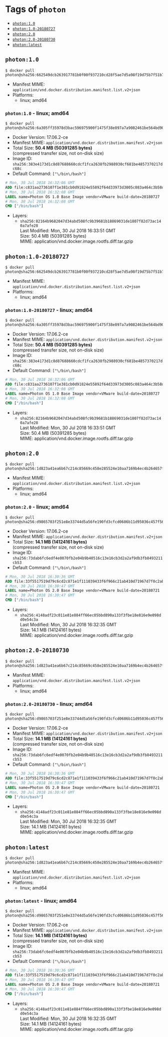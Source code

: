 <!-- THIS FILE IS GENERATED VIA './update-remote.sh' -->

# Tags of `photon`

-	[`photon:1.0`](#photon10)
-	[`photon:1.0-20180727`](#photon10-20180727)
-	[`photon:2.0`](#photon20)
-	[`photon:2.0-20180730`](#photon20-20180730)
-	[`photon:latest`](#photonlatest)

## `photon:1.0`

```console
$ docker pull photon@sha256:662549dcb263917781b0f00f937210cd28f5ae7d5a98f19d75b7f51b7e2159d8
```

-	Manifest MIME: `application/vnd.docker.distribution.manifest.list.v2+json`
-	Platforms:
	-	linux; amd64

### `photon:1.0` - linux; amd64

```console
$ docker pull photon@sha256:6a305ff35978d3bac596975900f1475f38e897a7a9082461be564bd90f1d4c21
```

-	Docker Version: 17.06.2-ce
-	Manifest MIME: `application/vnd.docker.distribution.manifest.v2+json`
-	Total Size: **50.4 MB (50391285 bytes)**  
	(compressed transfer size, not on-disk size)
-	Image ID: `sha256:383e4173d1c8d87688660cdcf1fca2638fb2988930cf681be4857370217dc68c`
-	Default Command: `["\/bin\/bash"]`

```dockerfile
# Mon, 30 Jul 2018 16:32:06 GMT
ADD file:c831aa2736107f1e381cb0d91824e55892f64d33973d3005c083a464c3b58d05 in / 
# Mon, 30 Jul 2018 16:32:08 GMT
LABEL name=Photon OS 1.0 Base Image vendor=VMware build-date=20180727
# Mon, 30 Jul 2018 16:32:08 GMT
CMD ["/bin/bash"]
```

-	Layers:
	-	`sha256:82164b9682047d34abd508fc9b39681b18869031de1807f82d73ac140a7afe28`  
		Last Modified: Mon, 30 Jul 2018 16:33:51 GMT  
		Size: 50.4 MB (50391285 bytes)  
		MIME: application/vnd.docker.image.rootfs.diff.tar.gzip

## `photon:1.0-20180727`

```console
$ docker pull photon@sha256:662549dcb263917781b0f00f937210cd28f5ae7d5a98f19d75b7f51b7e2159d8
```

-	Manifest MIME: `application/vnd.docker.distribution.manifest.list.v2+json`
-	Platforms:
	-	linux; amd64

### `photon:1.0-20180727` - linux; amd64

```console
$ docker pull photon@sha256:6a305ff35978d3bac596975900f1475f38e897a7a9082461be564bd90f1d4c21
```

-	Docker Version: 17.06.2-ce
-	Manifest MIME: `application/vnd.docker.distribution.manifest.v2+json`
-	Total Size: **50.4 MB (50391285 bytes)**  
	(compressed transfer size, not on-disk size)
-	Image ID: `sha256:383e4173d1c8d87688660cdcf1fca2638fb2988930cf681be4857370217dc68c`
-	Default Command: `["\/bin\/bash"]`

```dockerfile
# Mon, 30 Jul 2018 16:32:06 GMT
ADD file:c831aa2736107f1e381cb0d91824e55892f64d33973d3005c083a464c3b58d05 in / 
# Mon, 30 Jul 2018 16:32:08 GMT
LABEL name=Photon OS 1.0 Base Image vendor=VMware build-date=20180727
# Mon, 30 Jul 2018 16:32:08 GMT
CMD ["/bin/bash"]
```

-	Layers:
	-	`sha256:82164b9682047d34abd508fc9b39681b18869031de1807f82d73ac140a7afe28`  
		Last Modified: Mon, 30 Jul 2018 16:33:51 GMT  
		Size: 50.4 MB (50391285 bytes)  
		MIME: application/vnd.docker.image.rootfs.diff.tar.gzip

## `photon:2.0`

```console
$ docker pull photon@sha256:1d823a41ea6b67c214c85669c458e285524e10aa7169b4ec4b264657fd2cbabf
```

-	Manifest MIME: `application/vnd.docker.distribution.manifest.list.v2+json`
-	Platforms:
	-	linux; amd64

### `photon:2.0` - linux; amd64

```console
$ docker pull photon@sha256:d9865703f251e8e33744d5a56fe190fd3cfcd0686b11d95036c457f569ef1a47
```

-	Docker Version: 17.06.2-ce
-	Manifest MIME: `application/vnd.docker.distribution.manifest.v2+json`
-	Total Size: **14.1 MB (14124161 bytes)**  
	(compressed transfer size, not on-disk size)
-	Image ID: `sha256:73dab6fc6edf4e0070fb2e04b9b40516c13e16cb3d2a2af9db3fb8493211cb53`
-	Default Command: `["\/bin\/bash"]`

```dockerfile
# Mon, 30 Jul 2018 16:30:36 GMT
ADD file:33f5517519d79c6cd2c871e1f111039433f6f966c21ab410d71967d7f0c2abed in / 
# Mon, 30 Jul 2018 16:30:47 GMT
LABEL name=Photon OS 2.0 Base Image vendor=VMware build-date=20180721
# Mon, 30 Jul 2018 16:30:47 GMT
CMD ["/bin/bash"]
```

-	Layers:
	-	`sha256:4148adf23c011e81e884ff66ec05bbd890a133f3fbe18e816e9e098dd0e54c3a`  
		Last Modified: Mon, 30 Jul 2018 16:32:35 GMT  
		Size: 14.1 MB (14124161 bytes)  
		MIME: application/vnd.docker.image.rootfs.diff.tar.gzip

## `photon:2.0-20180730`

```console
$ docker pull photon@sha256:1d823a41ea6b67c214c85669c458e285524e10aa7169b4ec4b264657fd2cbabf
```

-	Manifest MIME: `application/vnd.docker.distribution.manifest.list.v2+json`
-	Platforms:
	-	linux; amd64

### `photon:2.0-20180730` - linux; amd64

```console
$ docker pull photon@sha256:d9865703f251e8e33744d5a56fe190fd3cfcd0686b11d95036c457f569ef1a47
```

-	Docker Version: 17.06.2-ce
-	Manifest MIME: `application/vnd.docker.distribution.manifest.v2+json`
-	Total Size: **14.1 MB (14124161 bytes)**  
	(compressed transfer size, not on-disk size)
-	Image ID: `sha256:73dab6fc6edf4e0070fb2e04b9b40516c13e16cb3d2a2af9db3fb8493211cb53`
-	Default Command: `["\/bin\/bash"]`

```dockerfile
# Mon, 30 Jul 2018 16:30:36 GMT
ADD file:33f5517519d79c6cd2c871e1f111039433f6f966c21ab410d71967d7f0c2abed in / 
# Mon, 30 Jul 2018 16:30:47 GMT
LABEL name=Photon OS 2.0 Base Image vendor=VMware build-date=20180721
# Mon, 30 Jul 2018 16:30:47 GMT
CMD ["/bin/bash"]
```

-	Layers:
	-	`sha256:4148adf23c011e81e884ff66ec05bbd890a133f3fbe18e816e9e098dd0e54c3a`  
		Last Modified: Mon, 30 Jul 2018 16:32:35 GMT  
		Size: 14.1 MB (14124161 bytes)  
		MIME: application/vnd.docker.image.rootfs.diff.tar.gzip

## `photon:latest`

```console
$ docker pull photon@sha256:1d823a41ea6b67c214c85669c458e285524e10aa7169b4ec4b264657fd2cbabf
```

-	Manifest MIME: `application/vnd.docker.distribution.manifest.list.v2+json`
-	Platforms:
	-	linux; amd64

### `photon:latest` - linux; amd64

```console
$ docker pull photon@sha256:d9865703f251e8e33744d5a56fe190fd3cfcd0686b11d95036c457f569ef1a47
```

-	Docker Version: 17.06.2-ce
-	Manifest MIME: `application/vnd.docker.distribution.manifest.v2+json`
-	Total Size: **14.1 MB (14124161 bytes)**  
	(compressed transfer size, not on-disk size)
-	Image ID: `sha256:73dab6fc6edf4e0070fb2e04b9b40516c13e16cb3d2a2af9db3fb8493211cb53`
-	Default Command: `["\/bin\/bash"]`

```dockerfile
# Mon, 30 Jul 2018 16:30:36 GMT
ADD file:33f5517519d79c6cd2c871e1f111039433f6f966c21ab410d71967d7f0c2abed in / 
# Mon, 30 Jul 2018 16:30:47 GMT
LABEL name=Photon OS 2.0 Base Image vendor=VMware build-date=20180721
# Mon, 30 Jul 2018 16:30:47 GMT
CMD ["/bin/bash"]
```

-	Layers:
	-	`sha256:4148adf23c011e81e884ff66ec05bbd890a133f3fbe18e816e9e098dd0e54c3a`  
		Last Modified: Mon, 30 Jul 2018 16:32:35 GMT  
		Size: 14.1 MB (14124161 bytes)  
		MIME: application/vnd.docker.image.rootfs.diff.tar.gzip
